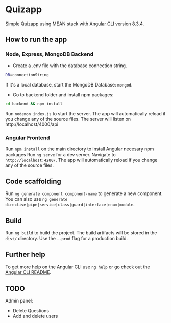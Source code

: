 # Quizapp
Simple Quizapp using MEAN stack with [Angular CLI](https://github.com/angular/angular-cli) version 8.3.4.

## How to run the app

### Node, Express, MongoDB Backend
- Create a .env file with the database connection string.
```bash
DB=connectionString
```
If it's a local database, start the MongoDB Database: `mongod`. 
- Go to backend folder and install npm packages: 
```bash 
cd backend && npm install
``` 
Run `nodemon index.js` to start the server. The app will automatically reload if you change any of the source files. The server will listen on http://localhost/4000/api

### Angular Frontend
Run `npm install` on the main directory to install Angular necesary npm packages
Run `ng serve` for a dev server. Navigate to `http://localhost:4200/`. The app will automatically reload if you change any of the source files.

## Code scaffolding

Run `ng generate component component-name` to generate a new component. You can also use `ng generate directive|pipe|service|class|guard|interface|enum|module`.

## Build

Run `ng build` to build the project. The build artifacts will be stored in the `dist/` directory. Use the `--prod` flag for a production build.

## Further help

To get more help on the Angular CLI use `ng help` or go check out the [Angular CLI README](https://github.com/angular/angular-cli/blob/master/README.md).

## TODO
Admin panel:
- Delete Questions
- Add and delete users
